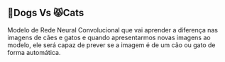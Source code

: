## 🐶Dogs Vs 😾Cats
Modelo de Rede Neural Convolucional que vai aprender a diferença nas imagens de cães e gatos e quando apresentarmos novas imagens ao modelo, ele será capaz de prever se a imagem é de um cão ou gato de forma automática.

